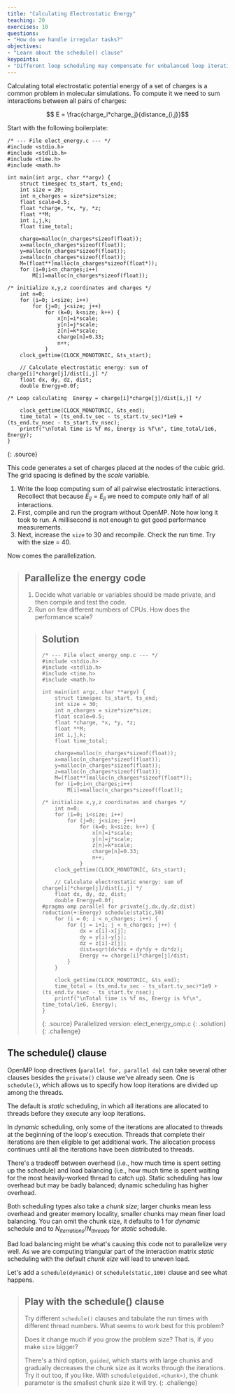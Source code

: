 ```yaml
---
title: "Calculating Electrostatic Energy"
teaching: 20
exercises: 10
questions:
- "How do we handle irregular tasks?"
objectives:
- "Learn about the schedule() clause"
keypoints:
- "Different loop scheduling may compensate for unbalanced loop iterations"
---
```


Calculating total electrostatic potential energy of a set of charges is a common problem in molecular simulations. To compute it we need to sum interactions between all pairs of charges:

$$ E = \frac{charge_i*charge_j}{distance_{i,j}}$$

Start with the following boilerplate:
~~~
/* --- File elect_energy.c --- */
#include <stdio.h>
#include <stdlib.h>
#include <time.h>
#include <math.h>

int main(int argc, char **argv) {
	struct timespec ts_start, ts_end;
	int size = 20;
	int n_charges = size*size*size;
	float scale=0.5;
	float *charge, *x, *y, *z;
	float **M;
	int i,j,k;
	float time_total;

	charge=malloc(n_charges*sizeof(float));
	x=malloc(n_charges*sizeof(float));
	y=malloc(n_charges*sizeof(float));
	z=malloc(n_charges*sizeof(float));
	M=(float**)malloc(n_charges*sizeof(float*));
	for (i=0;i<n_charges;i++)
		M[i]=malloc(n_charges*sizeof(float));

/* initialize x,y,z coordinates and charges */
	int n=0;
	for (i=0; i<size; i++)
		for (j=0; j<size; j++)
			for (k=0; k<size; k++) {
				x[n]=i*scale;
				y[n]=j*scale;
				z[n]=k*scale;
				charge[n]=0.33;
				n++;
			}
	clock_gettime(CLOCK_MONOTONIC, &ts_start);

	// Calculate electrostatic energy: sum of charge[i]*charge[j]/dist[i,j] */
	float dx, dy, dz, dist;
	double Energy=0.0f;

/* Loop calculating  Energy = charge[i]*charge[j]/dist[i,j] */

	clock_gettime(CLOCK_MONOTONIC, &ts_end);
	time_total = (ts_end.tv_sec - ts_start.tv_sec)*1e9 + (ts_end.tv_nsec - ts_start.tv_nsec);
	printf("\nTotal time is %f ms, Energy is %f\n", time_total/1e6, Energy);
}
~~~
{: .source}

This code generates a set of charges placed at the nodes of the cubic grid. The grid spacing is defined by the *scale* variable.

1. Write the loop computing sum of all pairwise electrostatic interactions. Recollect that because $E_{ij}=E_{ji}$ we need to compute only half of all interactions.
2. First, compile and run the program without OpenMP. Note how long it took to run. A millisecond is not enough to get good performance measurements.
3. Next, increase the `size` to 30 and recompile. Check the run time. Try with the size = 40.

Now comes the parallelization.

> ## Parallelize the energy code
> 1. Decide what variable or variables should be made private, and then compile and test the code.
> 2. Run on few different numbers of CPUs. How does the performance scale?
>
> > ## Solution
> > ~~~
> > /* --- File elect_energy_omp.c --- */
> > #include <stdio.h>
> > #include <stdlib.h>
> > #include <time.h>
> > #include <math.h>
> >
> > int main(int argc, char **argv) {
> > 	struct timespec ts_start, ts_end;
> > 	int size = 30;
> > 	int n_charges = size*size*size;
> > 	float scale=0.5;
> > 	float *charge, *x, *y, *z;
> > 	float **M;
> > 	int i,j,k;
> > 	float time_total;
> >
> > 	charge=malloc(n_charges*sizeof(float));
> > 	x=malloc(n_charges*sizeof(float));
> > 	y=malloc(n_charges*sizeof(float));
> > 	z=malloc(n_charges*sizeof(float));
> > 	M=(float**)malloc(n_charges*sizeof(float*));
> > 	for (i=0;i<n_charges;i++)
> > 		M[i]=malloc(n_charges*sizeof(float));
> >
> > /* initialize x,y,z coordinates and charges */
> > 	int n=0;
> > 	for (i=0; i<size; i++)
> > 		for (j=0; j<size; j++)
> > 			for (k=0; k<size; k++) {
> > 				x[n]=i*scale;
> > 				y[n]=j*scale;
> > 				z[n]=k*scale;
> > 				charge[n]=0.33;
> > 				n++;
> > 			}
> > 	clock_gettime(CLOCK_MONOTONIC, &ts_start);
> >
> > 	// Calculate electrostatic energy: sum of charge[i]*charge[j]/dist[i,j] */
> > 	float dx, dy, dz, dist;
> > 	double Energy=0.0f;
> > #pragma omp parallel for private(j,dx,dy,dz,dist) reduction(+:Energy) schedule(static,50)
> > 	for (i = 0; i < n_charges; i++) {
> > 		for (j = i+1; j < n_charges; j++) {
> > 			dx = x[i]-x[j];
> > 			dy = y[i]-y[j];
> > 			dz = z[i]-z[j];
> > 			dist=sqrt(dx*dx + dy*dy + dz*dz);
> > 			Energy += charge[i]*charge[j]/dist;
> > 		}
> > 	}
> >
> > 	clock_gettime(CLOCK_MONOTONIC, &ts_end);
> > 	time_total = (ts_end.tv_sec - ts_start.tv_sec)*1e9 + (ts_end.tv_nsec - ts_start.tv_nsec);
> > 	printf("\nTotal time is %f ms, Energy is %f\n", time_total/1e6, Energy);
> > }
> > ~~~
> > {: .source}
> > Parallelized version: elect_energy_omp.c
> {: .solution}
{: .challenge}

## The schedule() clause

OpenMP loop directives (`parallel for, parallel do`) can take several other clauses besides the `private()` clause we've already seen. One is `schedule()`, which allows us to specify how loop iterations are divided up among the
threads.

The default is *static* scheduling, in which all iterations are allocated to threads before they execute any loop iterations.

In *dynamic* scheduling, only some of the iterations are allocated to threads at the beginning of the loop's execution. Threads that complete their iterations are then eligible to get additional work. The allocation process continues until all the iterations have been distributed to threads.

There's a tradeoff between overhead (i.e., how much time is spent setting up the schedule) and load balancing (i.e., how much time is spent waiting for the most heavily-worked thread to catch up). Static scheduling has low overhead but
may be badly balanced; dynamic scheduling has higher overhead.

Both scheduling types also take a *chunk size*; larger chunks mean less overhead and greater memory locality, smaller chunks may mean finer load balancing. You can omit the chunk size, it defaults to 1 for *dynamic* schedule and to $N_{iterrations}/{N_{threads}}$ for *static* schedule.

Bad load balancing might be what's causing this code not to parallelize very well. As we are computing triangular part of the interaction matrix *static* scheduling with the default *chunk size* will lead to uneven load.

Let's add a `schedule(dynamic)` or `schedule(static,100)` clause and see what happens.

> ## Play with the schedule() clause
>
> Try different `schedule()` clauses and tabulate the run times with different thread numbers. What seems to work best for this problem?
>
> Does it change much if you grow the problem size? That is, if you make `size` bigger?
>
> There's a third option, `guided`, which starts with large chunks and gradually decreases the chunk size as it works through the iterations.
> Try it out too, if you like. With `schedule(guided,<chunk>)`, the chunk parameter is the smallest chunk size it will try.
{: .challenge}

